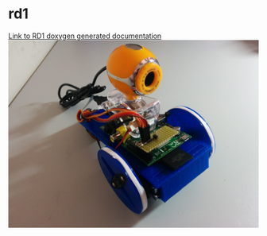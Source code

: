 rd1
===
[Link to RD1 doxygen generated documentation](http://asrob.uc3m.es/rd1doc/index.html)
![RD1 robot](rd1.jpg)

